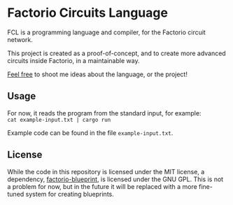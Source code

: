 Factorio Circuits Language
==========================

FCL is a programming language and compiler, for the Factorio circuit network.

This project is created as a proof-of-concept, and to create more advanced circuits inside Factorio, in a maintainable way.

[Feel free](https://github.com/Discookie/factorio-simple-circuit-creator/issues) to shoot me ideas about the language, or the project!

Usage
-----

For now, it reads the program from the standard input, for example:  
``cat example-input.txt | cargo run``

Example code can be found in the file ``example-input.txt``.

License
-------

While the code in this repository is licensed under the MIT license, a dependency, [factorio-blueprint](https://github.com/coriolinus/factorio-blueprint), is licensed under the GNU GPL.
This is not a problem for now, but in the future it will be replaced with a more fine-tuned system for creating blueprints.
